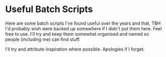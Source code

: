 # Useful Batch Scripts

Here are some batch scripts I've found useful over the years and that, TBH I'd probably wish were backed up somewhere if I didn't put them here. Feel free to use. I'll try and keep them somewhat organised and named so people (including me) can find stuff.

I'll try and attribute inspiration where possible. Apologies if I forget.
